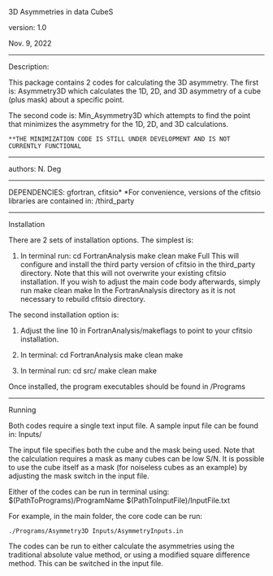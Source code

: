 3D Asymmetries in data CubeS

version: 1.0

Nov. 9, 2022

----
Description:

This package contains 2 codes for calculating the 3D asymmetry.  The first is:
Asymmetry3D
which calculates the 1D, 2D, and 3D asymmetry of a cube (plus mask) about a specific point.

The second code is:
Min_Asymmetry3D
which attempts to find the point that minimizes the asymmetry for the 1D, 2D, and 3D calculations.

    **THE MINIMIZATION CODE IS STILL UNDER DEVELOPMENT AND IS NOT CURRENTLY FUNCTIONAL
    



----
authors: N. Deg

-----

DEPENDENCIES:
gfortran, cfitsio*
*For convenience, versions of the cfitsio libraries are contained in:
/third_party

-----
Installation

There are 2 sets of installation options.  The simplest is:
1) In terminal run:
    cd FortranAnalysis
    make clean
    make Full
This will configure and install the third party version of cfitsio in the third_party directory.  Note that this will not overwrite your existing cfitsio installation.  If you wish to adjust the main code body afterwards, simply run 
    make clean
    make
In the FortranAnalysis directory as it is not necessary to rebuild cfitsio directory.

The second installation option is:
1) Adjust the line 10 in FortranAnalysis/makeflags to point to your cfitsio installation.
2) In terminal:
    cd FortranAnalysis
    make clean
    make
    
    
2) In terminal run:
    cd src/
    make clean
    make 

Once installed, the program executables should be found in /Programs
    
----
Running

Both codes require a single text input file.  A sample input file can be found in:
Inputs/

The input file specifies both the cube and the mask being used.  Note that the calculation requires a mask as many cubes can be low S/N.  It is possible to use the cube itself as a mask (for noiseless cubes as an example) by adjusting the mask switch in the input file.

Either of the codes can be run in terminal using:
$(PathToPrograms)/ProgramName $(PathToInputFile)/InputFile.txt

For example, in the main folder, the core code can be run:

    ./Programs/Asymmetry3D Inputs/AsymmetryInputs.in 

The codes can be run to either calculate the asymmetries using the traditional absolute value method, or using a modified square difference method.  This can be switched in the input file.





